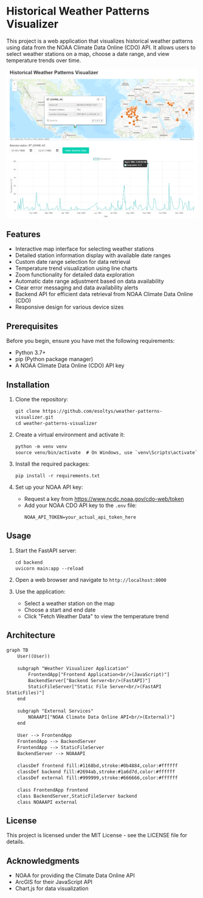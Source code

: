# Historical Weather Patterns Visualizer

This project is a web application that visualizes historical weather patterns using data from the NOAA Climate Data Online (CDO) API. It allows users to select weather stations on a map, choose a date range, and view temperature trends over time.

![Screenshot](screenshot.png)

## Features

- Interactive map interface for selecting weather stations
- Detailed station information display with available date ranges
- Custom date range selection for data retrieval
- Temperature trend visualization using line charts
- Zoom functionality for detailed data exploration
- Automatic date range adjustment based on data availability
- Clear error messaging and data availability alerts
- Backend API for efficient data retrieval from NOAA Climate Data Online (CDO)
- Responsive design for various device sizes

## Prerequisites

Before you begin, ensure you have met the following requirements:

- Python 3.7+
- pip (Python package manager)
- A NOAA Climate Data Online (CDO) API key

## Installation

1. Clone the repository:
   ```
   git clone https://github.com/esoltys/weather-patterns-visualizer.git
   cd weather-patterns-visualizer
   ```

2. Create a virtual environment and activate it:
   ```
   python -m venv venv
   source venv/bin/activate  # On Windows, use `venv\Scripts\activate`
   ```

3. Install the required packages:
   ```
   pip install -r requirements.txt
   ```

4. Set up your NOAA API key:
   - Request a key from https://www.ncdc.noaa.gov/cdo-web/token
   - Add your NOAA CDO API key to the `.env` file:
     ```
     NOAA_API_TOKEN=your_actual_api_token_here
     ```

## Usage

1. Start the FastAPI server:
   ```
   cd backend
   uvicorn main:app --reload
   ```

2. Open a web browser and navigate to `http://localhost:8000`

3. Use the application:
   - Select a weather station on the map
   - Choose a start and end date
   - Click "Fetch Weather Data" to view the temperature trend

## Architecture

```mermaid
graph TB
    User((User))

    subgraph "Weather Visualizer Application"
        FrontendApp["Frontend Application<br/>(JavaScript)"]
        BackendServer["Backend Server<br/>(FastAPI)"]
        StaticFileServer["Static File Server<br/>(FastAPI StaticFiles)"]
    end

    subgraph "External Services"
        NOAAAPI["NOAA Climate Data Online API<br/>(External)"]
    end

    User --> FrontendApp
    FrontendApp --> BackendServer
    FrontendApp --> StaticFileServer
    BackendServer --> NOAAAPI

    classDef frontend fill:#1168bd,stroke:#0b4884,color:#ffffff
    classDef backend fill:#2694ab,stroke:#1a6d7d,color:#ffffff
    classDef external fill:#999999,stroke:#666666,color:#ffffff

    class FrontendApp frontend
    class BackendServer,StaticFileServer backend
    class NOAAAPI external

```

## License

This project is licensed under the MIT License - see the LICENSE file for details.

## Acknowledgments

- NOAA for providing the Climate Data Online API
- ArcGIS for their JavaScript API
- Chart.js for data visualization